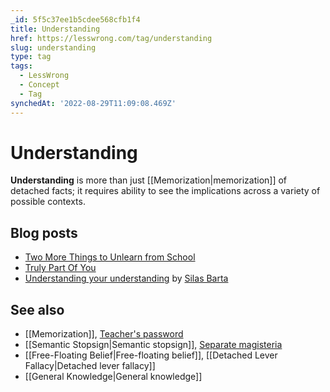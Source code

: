 ```yaml
---
_id: 5f5c37ee1b5cdee568cfb1f4
title: Understanding
href: https://lesswrong.com/tag/understanding
slug: understanding
type: tag
tags:
  - LessWrong
  - Concept
  - Tag
synchedAt: '2022-08-29T11:09:08.469Z'
---
```

# Understanding

**Understanding** is more than just [[Memorization|memorization]] of detached facts; it requires ability to see the implications across a variety of possible contexts.

## Blog posts

- [Two More Things to Unlearn from School](http://lesswrong.com/lw/i2/two_more_things_to_unlearn_from_school/)
- [Truly Part Of You](http://lesswrong.com/lw/la/truly_part_of_you/)
- [Understanding your understanding](http://lesswrong.com/lw/1yq/understanding_your_understanding/) by [Silas Barta](https://wiki.lesswrong.com/wiki/Silas_Barta)

## See also

- [[Memorization]], [Teacher's password](https://wiki.lesswrong.com/wiki/Teacher's_password)
- [[Semantic Stopsign|Semantic stopsign]], [Separate magisteria](https://wiki.lesswrong.com/wiki/Separate_magisteria)
- [[Free-Floating Belief|Free-floating belief]], [[Detached Lever Fallacy|Detached lever fallacy]]
- [[General Knowledge|General knowledge]]